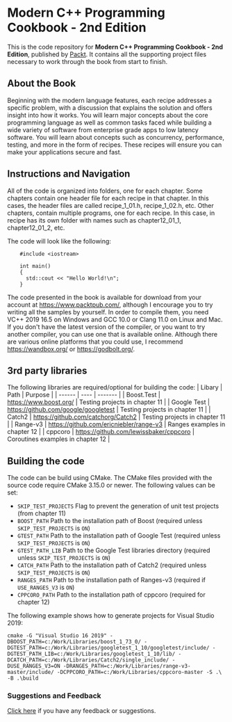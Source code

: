 # Modern C++ Programming Cookbook - 2nd Edition
This is the code repository for **Modern C++ Programming Cookbook - 2nd Edition**, published by [Packt](https://www.packtpub.com/?utm_source=github). It contains all the supporting project files necessary to work through the book from start to finish.
## About the Book
Beginning with the modern language features, each recipe addresses a specific problem, with a discussion that explains the solution and offers insight into how it works. You will learn major concepts about the core programming language as well as common tasks faced while building a wide variety of software from enterprise grade apps to low latency software. You will learn about concepts such as concurrency, performance, testing, and more in the form of recipes. These recipes will ensure you can make your applications secure and fast.
## Instructions and Navigation
All of the code is organized into folders, one for each chapter. Some chapters contain one header file for each recipe in that chapter. In this cases, the header files are called recipe_1_01.h, recipe_1_02.h, etc. Other chapters, contain multiple programs, one for each recipe. In this case, in recipe has its own folder with names such as chapter12_01_1, chapter12_01_2, etc.

The code will look like the following:
```
    #include <iostream>

    int main()
    {
      std::cout << "Hello World!\n";
    }
```

The code presented in the book is available for download from your account at https://www.packtpub.com/, although I encourage you to try writing all the samples by yourself. In order to compile them, you need VC++ 2019 16.5 on Windows and GCC 10.0 or Clang 11.0 on Linux and Mac. If you don't have the latest version of the compiler, or you want to try another compiler, you can use one that is available online. Although there are various online platforms that you could use, I recommend https://wandbox.org/ or https://godbolt.org/.

## 3rd party libraries
The following libraries are required/optional for building the code:
| Libary | Path | Purpose |
| ------ | ---- | ------- |
| Boost.Test | https://www.boost.org/ | Testing projects in chapter 11 |
| Google Test | https://github.com/google/googletest | Testing projects in chapter 11 |
| Catch2 | https://github.com/catchorg/Catch2 | Testing projects in chapter 11 |
| Range-v3 | https://github.com/ericniebler/range-v3 | Ranges examples in chapter 12 |
| cppcoro | https://github.com/lewissbaker/cppcoro | Coroutines examples in chapter 12 |

## Building the code
The code can be build using CMake. The CMake files provided with the source code require CMake 3.15.0 or newer. The following values can be set:
* `SKIP_TEST_PROJECTS` Flag to prevent the generation of unit test projects (from chapter 11)
* `BOOST_PATH` Path to the installation path of Boost (required unless `SKIP_TEST_PROJECTS` is `ON`)
* `GTEST_PATH` Path to the installation path of Google Test (required unless `SKIP_TEST_PROJECTS` is `ON`)
* `GTEST_PATH_LIB` Path to the Google Test libraries directory (required unless `SKIP_TEST_PROJECTS` is `ON`)
* `CATCH_PATH` Path to the installation path of Catch2 (required unless `SKIP_TEST_PROJECTS` is `ON`)
* `RANGES_PATH` Path to the installation path of Ranges-v3 (required if `USE_RANGES_V3` is `ON`)
* `CPPCORO_PATH` Path to the installation path of cppcoro (required for chapter 12)

The following example shows how to generate projects for Visual Studio 2019:

```
cmake -G "Visual Studio 16 2019" -DBOOST_PATH=c:/Work/Libraries/boost_1_73_0/ -DGTEST_PATH=c:/Work/Libraries/googletest_1_10/googletest/include/ -DGTEST_PATH_LIB=c:/Work/Libraries/googletest_1_10/lib/ -DCATCH_PATH=c:/Work/Libraries/Catch2/single_include/ -DUSE_RANGES_V3=ON -DRANGES_PATH=c:/Work/Libraries/range-v3-master/include/ -DCPPCORO_PATH=c:/Work/Libraries/cppcoro-master -S .\ -B .\build
```

### Suggestions and Feedback
[Click here](https://docs.google.com/forms/d/e/1FAIpQLSe5qwunkGf6PUvzPirPDtuy1Du5Rlzew23UBp2S-P3wB-GcwQ/viewform) if you have any feedback or suggestions.
